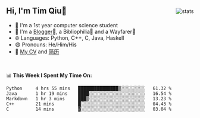 <p>
<img src="https://github-readme-stats.vercel.app/api?username=qyxtim&show_icons=true" alt="stats" align="right" style="padding-top:20px"/>
</p>

## Hi, I'm Tim Qiu👋

- 🔭 I'm a 1st year computer science student
- 🌱 I'm a [Blogger](https://blog.blinkstar.cn)📝, a Bibliophilia📕 and a Wayfarer🚶
- 🌐 Languages: Python, C++, C, Java, Haskell
- 😄 Pronouns: He/Him/His
- 📄 [My CV](./cv.pdf) and [简历](./cv-ch.pdf)

<br>

📊 **This Week I Spent My Time On:**
<!--START_SECTION:waka-->
```text
Python     4 hrs 55 mins   ███████████████▒░░░░░░░░░   61.32 % 
Java       1 hr 19 mins    ████░░░░░░░░░░░░░░░░░░░░░   16.54 % 
Markdown   1 hr 3 mins     ███▒░░░░░░░░░░░░░░░░░░░░░   13.23 % 
C++        21 mins         █░░░░░░░░░░░░░░░░░░░░░░░░   04.43 % 
C          14 mins         ▓░░░░░░░░░░░░░░░░░░░░░░░░   03.04 % 
```
<!--END_SECTION:waka-->
